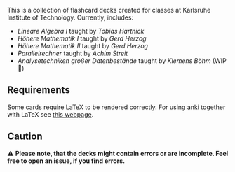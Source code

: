 This is a collection of flashcard decks created for classes at Karlsruhe Institute of Technology.
Currently, includes:

* *Lineare Algebra I* taught by *Tobias Hartnick*
* *Höhere Mathematik I* taught by *Gerd Herzog* 
* *Höhere Mathematik II* taught by *Gerd Herzog*
* *Parallelrechner* taught by *Achim Streit*
* *Analysetechniken großer Datenbestände* taught by *Klemens Böhm* (WIP :construction:)

## Requirements 

Some cards require LaTeX to be rendered correctly. For using anki together with LaTeX see [this webpage](https://docs.ankiweb.net/#/math?id=latex).

## Caution

:warning: **Please note, that the decks might contain errors or are incomplete. Feel free to open an issue, if you find errors.**